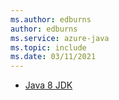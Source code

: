 ```yaml
---
ms.author: edburns
author: edburns
ms.service: azure-java
ms.topic: include
ms.date: 03/11/2021
---
```


- [Java 8 JDK](../fundamentals/java-jdk-install.md)